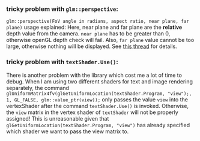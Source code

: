 ### tricky problem with `glm::perspective`:

`glm::perspective(FoV angle in radians, aspect ratio, near plane, far plane)` usage explained:
Here, near plane and far plane are the __relative__ depth value from the camera. `near plane` has to be greater than 0, otherwise openGL depth check will fail. Also, `far plane` value cannot be too large, otherwise nothing will be displayed. See [this thread](https://stackoverflow.com/questions/41935764/opengl-depth-test-is-not-working) for details.

### tricky problem with `textShader.Use()`:

There is another problem with the library which cost me a lot of time to debug. When I am using two different shaders for text and image rendering separately, the command `glUniformMatrix4fv(glGetUniformLocation(textShader.Program, "view");, 1, GL_FALSE, glm::value_ptr(view));` only passes the value `view` into the vertexShader after the command `textShader.Use()` is invoked. Otherwise, the `view` matrix in the vertex shader of `textShader` will not be properly assigned! This is unreasonable given that `glGetUniformLocation(textShader.Program, "view")` has already specified which shader we want to pass the view matrix to.